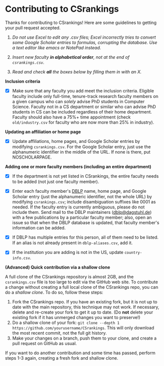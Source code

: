 # Contributing to CSrankings

Thanks for contributing to CSrankings! Here are some guidelines to getting your pull request accepted.


1. _Do not use Excel to edit any .csv files; Excel incorrectly tries to
convert some Google Scholar entries to formulas, corrupting the
database. Use a text editor like emacs or NotePad instead._

2. _Insert new faculty **in alphabetical order**, not at the end of `csrankings.csv`._

3. _Read and check **all** the boxes below by filling them in with an X._

**Inclusion criteria**

- [X] Make sure that any faculty you add meet the inclusion
criteria. Eligible faculty include only full-time, tenure-track research
faculty members on a given campus who can *solely* advise PhD students in
Computer Science. Faculty not in a CS department or similar who can
advise PhD students in CS can be included regardless of their home
department. Faculty should also have a 75%+ time appointment (check
`old/industry.csv` for faculty who are now more than 25% in industry).

**Updating an affiliation or home page**

- [X] Update affiliations, home pages, and Google Scholar entries by modifying `csrankings.csv`. For the Google Scholar entry, just use the alphanumeric identifier in the middle of the URL. If none is there, put NOSCHOLARPAGE.

**Adding one or more faculty members (including an entire department)**

- [X] If the department is not yet listed in CSrankings, the entire faculty needs to be added (not just one faculty member).

- [X] Enter each faculty member's [DBLP](http://dblp.org) name, home page, and Google Scholar entry (just the alphanumeric identifier, not the whole URL) by modifying `csrankings.csv`; include disambiguation suffixes like 0001 as needed. If the faculty entry is currently ambiguous, please do not include them. Send mail to the DBLP maintainers (dblp@dagstuhl.de) with a few publications by a particular faculty member; also, open an issue so that when the DBLP database is updated, that faculty member's information can be added.

- [X] If DBLP has multiple entries for this person, all of them need to be listed. If an alias is not already present in `dblp-aliases.csv`, add it.

- [X] If the institution you are adding is not in the US,
update `country-info.csv`.

**(Advanced) Quick contribution via a shallow clone** 

A full clone of the CSrankings repository is almost 2GB, and the `csrankings.csv` file is too large to edit via the GitHub web site.  To contribute a change without creating a full local clone of the CSrankings repo, you can do a _shallow clone_.  To do so, follow these steps:

1. Fork the CSrankings repo.  If you have an existing fork, but it is not up to date with the main repository, this technique may not work.  If necessary, delete and re-create your fork to get it up to date.  (Do **not** delete your existing fork if it has unmerged changes you want to preserve!)
2. Do a shallow clone of your fork: `git clone --depth 1 https://github.com/yourusername/CSrankings`.  This will only download the most recent commit, not the full git history.
3. Make your changes on a branch, push them to your clone, and create a pull request on GitHub as usual.

If you want to do another contribution and some time has passed, perform steps 1-3 again, creating a fresh fork and shallow clone.


